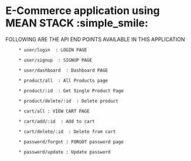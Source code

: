
# E-Commerce application using MEAN STACK :simple_smile:
FOLLOWING ARE THE API END POINTS AVAILABLE IN THIS APPLICATION

```
     * user/login  : LOGIN PAGE
     
     * user/signup  : SIGNUP PAGE
     
     * user/dashboard  : Dashboard PAGE
     
     * product/all  : All Products page
     
     * product/:id  : Get Single Product Page
     
     * product/delete/:id  : Delete product
     
     * cart/all : VIEW CART PAGE
   
     * cart/add/:id  : Add to cart
  
     * cart/delete/:id  : Delete from cart

     * password/forgot : FORGOT password page

     * password/update : Update password
